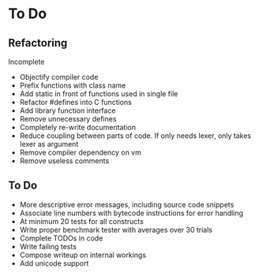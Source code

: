 
To Do
=====


## Refactoring

Incomplete

* Objectify compiler code
* Prefix functions with class name
* Add static in front of functions used in single file
* Refactor #defines into C functions
* Add library function interface
* Remove unnecessary defines
* Completely re-write documentation
* Reduce coupling between parts of code. If only needs lexer, only takes lexer as argument
* Remove compiler dependency on vm
* Remove useless comments


## To Do

* More descriptive error messages, including source code snippets
* Associate line numbers with bytecode instructions for error handling
* At minimum 20 tests for all constructs
* Write proper benchmark tester with averages over 30 trials
* Complete TODOs in code
* Write failing tests
* Compose writeup on internal workings
* Add unicode support
